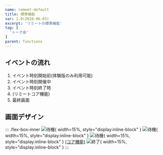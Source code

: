 ```yaml
---
name: remeet-default
title: 標準機能
var: 1.0(2020-06-03)
excerpt: 'リミートの標準機能'
tag: [
  'トーク会'
]
parent: functions
---
```


## イベントの流れ

1. イベント時刻開始前(体験版のみ利用可能)
1. イベント時刻開催中
1. イベント時刻終了時
1. (リミートコア機能)
1. 最終画面


## 画面デザイン

::: .flex-box-inner
![待機](/images/functions/core-top-rady.png){ width=15%, style="display:inline-block" }
![待機](/images/functions/core-top-active.png){ width=15%, style="display:inline-block" }
![待機](/images/functions/core-top-inactive.png){ width=15%, style="display:inline-block" }
[(コア機能)](/functions/remeet-core/)
![終了](/images/functions/core-thanks.png){ width=15%, style="display:inline-block" }
:::